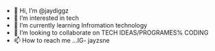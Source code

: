 - 👋 Hi, I’m @jaydiggz
- 👀 I’m interested in tech
- 🌱 I’m currently learning Infromation technology
- 💞️ I’m looking to collaborate on TECH IDEAS/PROGRAMES% CODING
- 📫 How to reach me ...IG- jayzsne

<!---
jaydiggz/jaydiggz is a ✨ special ✨ repository because its `README.md` (this file) appears on your GitHub profile.
You can click the Preview link to take a look at your changes.
--->
